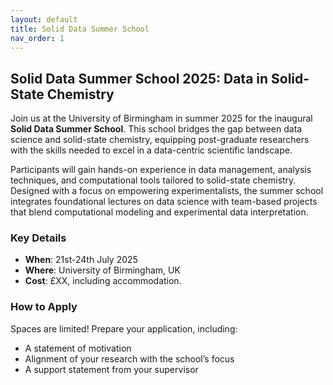 ```yaml
---
layout: default
title: Solid Data Summer School
nav_order: 1
---
```


## Solid Data Summer School 2025: Data in Solid-State Chemistry

Join us at the University of Birmingham in summer 2025 for the inaugural **Solid Data Summer School**. This school bridges the gap between data science and solid-state chemistry, equipping post-graduate researchers with the skills needed to excel in a data-centric scientific landscape.

Participants will gain hands-on experience in data management, analysis techniques, and computational tools tailored to solid-state chemistry. Designed with a focus on empowering experimentalists, the summer school integrates foundational lectures on data science with team-based projects that blend computational modeling and experimental data interpretation.

### Key Details
- **When**: 21st-24th July 2025 
- **Where**: University of Birmingham, UK  
- **Cost**: £XX, including accommodation.

### How to Apply
Spaces are limited! Prepare your application, including:
- A statement of motivation
- Alignment of your research with the school’s focus
- A support statement from your supervisor